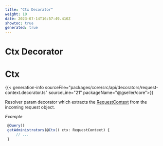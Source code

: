 ```yaml
---
title: "Ctx Decorator"
weight: 10
date: 2023-07-14T16:57:49.410Z
showtoc: true
generated: true
---
```

<!-- This file was generated from the Vendure source. Do not modify. Instead, re-run the "docs:build" script -->

# Ctx Decorator
<div class="symbol">


# Ctx

{{< generation-info sourceFile="packages/core/src/api/decorators/request-context.decorator.ts" sourceLine="21" packageName="@gseller/core">}}

Resolver param decorator which extracts the <a href='/typescript-api/request/request-context#requestcontext'>RequestContext</a> from the incoming
request object.

*Example*

```TypeScript
 @Query()
 getAdministrators(@Ctx() ctx: RequestContext) {
     // ...
 }
```

</div>
